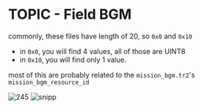# TOPIC - Field BGM

commonly, these files have length of 20, so `0x0` and `0x10`
- in `0x0`, you will find 4 values, all of those are UINT8
- in `0x10`, you will find only 1 value.

most of this are probably related to the `mission_bgm.tr2`'s `mission_bgm_resource_id`

![245](https://github.com/nachotacos69/WikiEater/assets/99103531/238cf5a9-a3d8-4e8d-9f41-1b2e1a15fb36)
![snipp](https://github.com/nachotacos69/WikiEater/assets/99103531/56c8a88a-e018-4393-a241-21af59713363)
